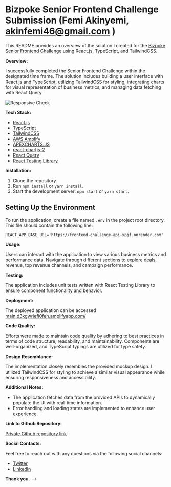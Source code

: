 # Bizpoke Senior Frontend Challenge Submission (Femi Akinyemi, akinfemi46@gmail.com )

This README provides an overview of the solution I created for the [Bizpoke Senior Frontend Challenge](https://main.d3kgwriefi0feh.amplifyapp.com/)  using React.js, TypeScript, and TailwindCSS.

**Overview:**

I successfully completed the Senior Frontend Challenge within the designated time frame. The solution includes building a user interface with React.js and TypeScript, utilizing TailwindCSS for styling, integrating charts for visual representation of business metrics, and managing data fetching with React Query.

![Responsive Check](https://bizpokefolder.s3.amazonaws.com/Screenshot+2024-02-23+at+07.24.56.png)


**Tech Stack:**

- [React.js](https://reactjs.org/)
- [TypeScript](https://www.typescriptlang.org/)
- [TailwindCSS](https://tailwindcss.com/)
- [AWS Amplify](https://aws.amazon.com/amplify/)
- [APEXCHARTS.JS](https://apexcharts.com/)
- [react-chartjs-2](https://www.npmjs.com/package/react-chartjs-2)
- [React Query](https://react-query.tanstack.com/)
- [React Testing Library](https://testing-library.com/react/)


**Installation:**

1. Clone the repository.
2. Run `npm install` or `yarn install`.
3. Start the development server: `npm start` or `yarn start`.


## Setting Up the Environment

To run the application, create a file named `.env` in the project root directory. This file should contain the following line:

```
REACT_APP_BASE_URL='https://frontend-challenge-api-xpjf.onrender.com'
```



**Usage:**

Users can interact with the application to view various business metrics and performance data. Navigate through different sections to explore deals, revenue, top revenue channels, and campaign performance.

**Testing:**

The application includes unit tests written with React Testing Library to ensure component functionality and behavior.

**Deployment:**

The deployed application can be accessed [main.d3kgwriefi0feh.amplifyapp.com/](https://main.d3kgwriefi0feh.amplifyapp.com/) 

**Code Quality:**

Efforts were made to maintain code quality by adhering to best practices in terms of code structure, readability, and maintainability. Components are well-organized, and TypeScript typings are utilized for type safety.

**Design Resemblance:**

The implementation closely resembles the provided mockup design. I utilized TailwindCSS for styling to achieve a similar visual appearance while ensuring responsiveness and accessibility.


**Additional Notes:**

- The application fetches data from the provided APIs to dynamically populate the UI with real-time information.
- Error handling and loading states are implemented to enhance user experience.

**Link to Github Repository:**

[Private Github repository link](https://github.com/femakin/Bizpoke-Senior-Frontend-Challenge)

**Social Contacts:**

Feel free to reach out with any questions via the following social channels:
- [Twitter](https://twitter.com/akinyemi_t)
- [LinkedIn](https://www.linkedin.com/in/femi-akinyemi/)

**Thank you.** -->
